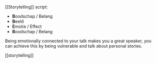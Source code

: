 [[Storytelling]] script:

- **B**oodschap / Belang
- **B**eeld
- **E**motie / Effect
- **B**oodschap / Belang

Being emotionally connected to your talk makes you a great speaker, you can achieve this by being vulnerable and talk about personal stories.

[[storytelling]]